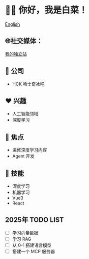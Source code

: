 # 👋🏻 你好，我是白菜！

[English](/README.md)

## 🌐社交媒体：  
[我的独立站](https://www.zhengjiyuan.top)

## 💼 公司
- HCK 哈士奇冰吧

## ❤️ 兴趣
- 人工智能领域
- 深度学习

## 🤖 焦点
- 进修深度学习内容
- Agent 开发

## 🌟 技能
- 深度学习
- 机器学习
- Vue3
- React

## 2025年 TODO LIST
- [ ] 学习向量数据
- [ ] 学习 RAG
- [ ] 从 0-1 搭建语言模型
- [ ] 搭建一个 MCP 服务器
